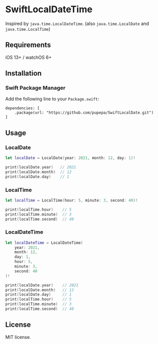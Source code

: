 # SwiftLocalDateTime

Inspired by `java.time.LocalDateTime`. (also `java.time.LocalDate` and `java.time.LocalTime`)

## Requirements

iOS 13+ / watchOS 6+

## Installation

### Swift Package Manager

Add the following line to your `Package.swift`:

```
dependencies: [
    .package(url: "https://github.com/pupepa/SwiftLocalDate.git")
]
```

## Usage

### LocalDate

```swift
let localDate = LocalDate(year: 2021, month: 12, day: 1)!

print(localDate.year)   // 2021
print(localDate.month)  // 12
print(localDate.day)    // 1
```

### LocalTime

```swift
let localTime = LocalTime(hour: 5, minute: 3, second: 40)!

print(localTime.hour)    // 5
print(localTime.minute)  // 3
print(localTime.second)  // 40
```

### LocalDateTime

```swift
let localDateTime = LocalDateTime(
    year: 2021,
    month: 12,
    day: 1,
    hour: 5,
    minute: 3,
    second: 40
)!

print(localDate.year)    // 2021
print(localDate.month)   // 12
print(localDate.day)     // 1
print(localTime.hour)    // 5
print(localTime.minute)  // 3
print(localTime.second)  // 40
```

## License

MIT license.
